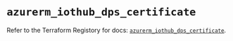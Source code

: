 # `azurerm_iothub_dps_certificate`

Refer to the Terraform Registory for docs: [`azurerm_iothub_dps_certificate`](https://registry.terraform.io/providers/hashicorp/azurerm/3.84.0/docs/resources/iothub_dps_certificate).
